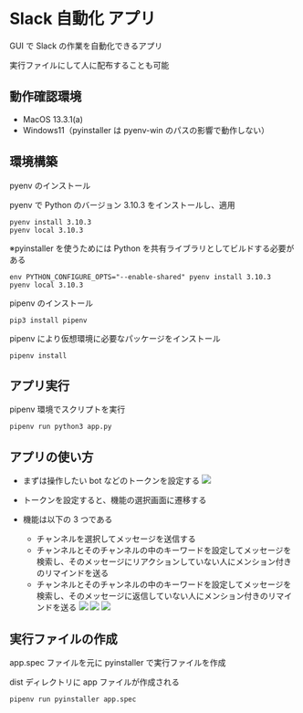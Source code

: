 # Slack 自動化 アプリ

GUI で Slack の作業を自動化できるアプリ

実行ファイルにして人に配布することも可能

## 動作確認環境

- MacOS 13.3.1(a)
- Windows11（pyinstaller は pyenv-win のパスの影響で動作しない）

## 環境構築

pyenv のインストール

pyenv で Python のバージョン 3.10.3 をインストールし、適用

```
pyenv install 3.10.3
pyenv local 3.10.3
```

※pyinstaller を使うためには Python を共有ライブラリとしてビルドする必要がある

```
env PYTHON_CONFIGURE_OPTS="--enable-shared" pyenv install 3.10.3
pyenv local 3.10.3
```

pipenv のインストール

```
pip3 install pipenv
```

pipenv により仮想環境に必要なパッケージをインストール

```
pipenv install
```

## アプリ実行

pipenv 環境でスクリプトを実行

```
pipenv run python3 app.py
```

## アプリの使い方

- まずは操作したい bot などのトークンを設定する
  <image src="images/image1.png">

- トークンを設定すると、機能の選択画面に遷移する
- 機能は以下の 3 つである
  - チャンネルを選択してメッセージを送信する
  - チャンネルとそのチャンネルの中のキーワードを設定してメッセージを検索し、そのメッセージにリアクションしていない人にメンション付きのリマインドを送る
  - チャンネルとそのチャンネルの中のキーワードを設定してメッセージを検索し、そのメッセージに返信していない人にメンション付きのリマインドを送る
    <image src="images/image2.png">
    <image src="images/image3.png">
    <image src="images/image4.png">

## 実行ファイルの作成

app.spec ファイルを元に pyinstaller で実行ファイルを作成

dist ディレクトリに app ファイルが作成される

```
pipenv run pyinstaller app.spec
```
